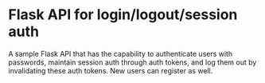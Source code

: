 # Flask API for login/logout/session auth

A sample Flask API that has the capability to authenticate users with passwords, maintain session auth through auth tokens, and log them out by invalidating these auth tokens.
New users can register as well.
